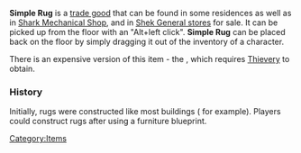 **Simple Rug** is a [trade good](Trade_Goods.md "wikilink") that can be
found in some residences as well as in [Shark Mechanical
Shop](Shark_Mechanical_Shop "wikilink"), [](General_Shop.md) and in [Shek General
stores](Shek_General_stores "wikilink") for sale. It can be picked up
from the floor with an "Alt+left click". **Simple Rug** can be placed
back on the floor by simply dragging it out of the inventory of a
character.

There is an expensive version of this item - the [](Fancy_Rug.md), which requires
[Thievery](Thievery.md "wikilink") to obtain.

### History

Initially, rugs were constructed like most buildings ([](Sleeping_Bag.md) for example). Players could construct
rugs after using a furniture blueprint.

[Category:Items](Category:Items "wikilink")